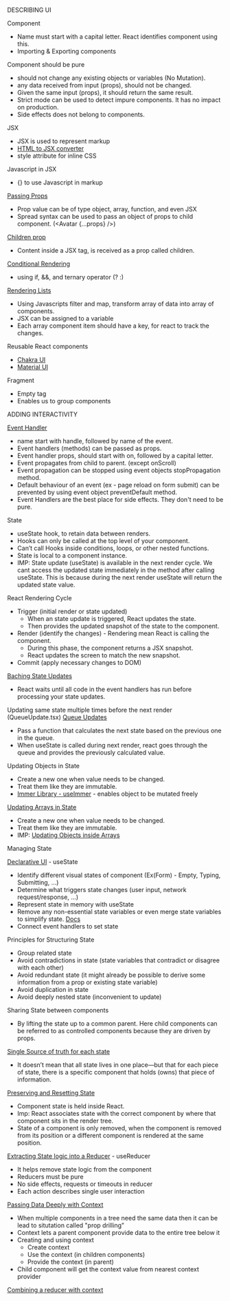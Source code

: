 DESCRIBING UI

Component
- Name must start with a capital letter. React identifies component using this.
- Importing & Exporting components

Component should be pure
- should not change any existing objects or variables (No Mutation). 
- any data received from input (props), should not be changed.
- Given the same input (props), it should return the same result.
- Strict mode can be used to detect impure components. It has no impact on production.
- Side effects does not belong to components.

JSX
- JSX is used to represent markup
- [HTML to JSX converter](https://transform.tools/html-to-jsx)
- style attribute for inline CSS

Javascript in JSX
- {} to use Javascript in markup
  
[Passing Props](/src/components/Avatar.tsx)
- Prop value can be of type object, array, function, and even JSX
- Spread syntax can be used to pass an object of props to child component. (<Avatar {...props} />)

[Children prop](/src/components/ChildrenProp.tsx)
- Content inside a JSX tag, is received as a prop called children.

[Conditional Rendering](/src/components/ConditionalRendering.tsx)
- using if, &&, and ternary operator (? :)

[Rendering Lists](/src/components/List.tsx)
- Using Javascripts filter and map, transform array of data into array of components.
- JSX can be assigned to a variable
- Each array component item should have a key, for react to track the changes.

Reusable React components
- [Chakra UI](https://chakra-ui.com/)
- [Material UI](https://mui.com/material-ui/)

Fragment
- Empty tag
- Enables us to group components


ADDING INTERACTIVITY

[Event Handler](/src/components/EventHandler.tsx)
- name start with handle, followed by name of the event.
- Event handlers (methods) can be passed as props.
- Event handler props, should start with on, followed by a capital letter.
- Event propagates from child to parent. (except onScroll)
- Event propagation can be stopped using event objects stopPropagation method.
- Default behaviour of an event (ex - page reload on form submit) can be prevented by using event object preventDefault method.
- Event Handlers are the best place for side effects. They don't need to be pure.

State
- useState hook, to retain data between renders.
- Hooks can only be called at the top level of your component.
- Can’t call Hooks inside conditions, loops, or other nested functions.
- State is local to a component instance.
- IMP: State update (useState) is available in the next render cycle. We cant access the updated state immediately in the method after calling useState. This is because during the next render useState will return the updated state value.

React Rendering Cycle
- Trigger (initial render or state updated)
    - When an state update is triggered, React updates the state.
    - Then provides the updated snapshot of the state to the component.
- Render (identify the changes) - Rendering mean React is calling the component.
    - During this phase, the component returns a JSX snapshot.
    - React updates the screen to match the new snapshot.
- Commit (apply necessary changes to DOM)

[Baching State Updates](/src/components/BatchUpdate.tsx)
- React waits until all code in the event handlers has run before processing your state updates.

Updating same state multiple times before the next render (QueueUpdate.tsx)
[Queue Updates](https://react.dev/learn/queueing-a-series-of-state-updates#updating-the-same-state-multiple-times-before-the-next-render)
- Pass a function that calculates the next state based on the previous one in the queue.
- When useState is called during next render, react goes through the queue and provides the previously calculated value.

Updating Objects in State
- Create a new one when value needs to be changed.
- Treat them like they are immutable.
- [Immer Library - useImmer](https://github.com/immerjs/use-immer) - enables object to be mutated freely

[Updating Arrays in State](/src/components/UpdatingObjectsInsideArrays.tsx)
- Create a new one when value needs to be changed.
- Treat them like they are immutable.
- IMP: [Updating Objects inside Arrays](https://react.dev/learn/updating-arrays-in-state#updating-objects-inside-arrays)


Managing State

[Declarative UI](https://react.dev/learn/reacting-to-input-with-state#thinking-about-ui-declaratively) - useState
- Identify different visual states of component (Ex(Form) - Empty, Typing, Submitting, ...)
- Determine what triggers state changes (user input, network request/response, ...)
- Represent state in memory with useState
- Remove any non-essential state variables or even merge state variables to simplify state. [Docs](https://react.dev/learn/reacting-to-input-with-state#thinking-about-ui-declaratively)
- Connect event handlers to set state

Principles for Structuring State
- Group related state
- Avoid contradictions in state (state variables that contradict or disagree with each other)
- Avoid redundant state (it might already be possible to derive some information from a prop or existing state variable)
- Avoid duplication in state
- Avoid deeply nested state (inconvenient to update)

Sharing State between components
- By lifting the state up to a common parent. Here child components can be referred to as controlled components because they are driven by props.

[Single Source of truth for each state](https://react.dev/learn/sharing-state-between-components#a-single-source-of-truth-for-each-state)
- It doesn’t mean that all state lives in one place—but that for each piece of state, there is a specific component that holds (owns) that piece of information.

[Preserving and Resetting State](https://react.dev/learn/preserving-and-resetting-state#state-is-tied-to-a-position-in-the-tree)
- Component state is held inside React. 
- Imp: React associates state with the correct component by where that component sits in the render tree.
- State of a component is only removed, when the component is removed from its position or a different component is rendered at the same position.

[Extracting State logic into a Reducer](/src/components/ExtractingStateToReducer/ExtractingStateToReducer.tsx) - useReducer
- It helps remove state logic from the component
- Reducers must be pure
- No side effects, requests or timeouts in reducer
- Each action describes single user interaction

[Passing Data Deeply with Context](/src/components/UsingContext)
- When multiple components in a tree need the same data then it can be lead to situtation called "prop drilling"
- Context lets a parent component provide data to the entire tree below it
- Creating and using context
    - Create context
    - Use the context (in children components)
    - Provide the context (in parent)
- Child component will get the context value from nearest context provider

[Combining a reducer with context](https://react.dev/learn/scaling-up-with-reducer-and-context#combining-a-reducer-with-context)


